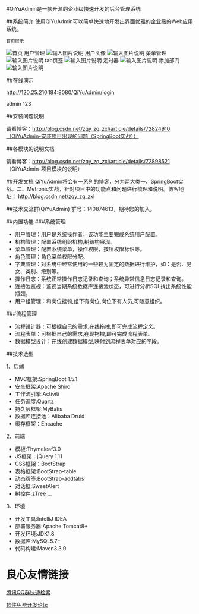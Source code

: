 
#QiYuAdmin是一款开源的企业级快速开发的后台管理系统

##系统简介
    使用QiYuAdmin可以简单快速地开发出界面优雅的企业级的Web应用系统。

    首页展示
   ![首页](https://git.oschina.net/uploads/images/2017/0527/141254_e0273641_883695.png "在这里输入图片标题")
    用户管理
   ![输入图片说明](https://git.oschina.net/uploads/images/2017/0527/141356_0d5a3715_883695.png "在这里输入图片标题")
    用户头像
    ![输入图片说明](https://git.oschina.net/uploads/images/2017/0527/141630_a684fb61_883695.png "在这里输入图片标题")
    菜单管理
    ![输入图片说明](https://git.oschina.net/uploads/images/2017/0527/141819_a6abc444_883695.png "在这里输入图片标题")
    tab页签
     ![输入图片说明](https://git.oschina.net/uploads/images/2017/0527/141916_51def240_883695.png "在这里输入图片标题")
    定时器
    ![输入图片说明](https://git.oschina.net/uploads/images/2017/0527/141944_2f6d68fb_883695.png "在这里输入图片标题")
    添加部门
     ![输入图片说明](https://git.oschina.net/uploads/images/2017/0527/142033_78c835c1_883695.png "在这里输入图片标题")

##在线演示

http://120.25.210.184:8080/QiYuAdmin/login

admin 123

##安装问题说明

请看博客：http://blog.csdn.net/zqy_zq_zxl/article/details/72824910（QiYuAdmin-安装项目出现的问题（SpringBoot实战））


##各模块的说明文档

请看博客：http://blog.csdn.net/zqy_zq_zxl/article/details/72898521 （QiYuAdmin-项目模块的说明）

##开发文档
QiYuAdmin将会有一系列的博客，分为两大类一、SpringBoot实战。二、Metronic实战，针对项目中的功能点和问题进行梳理和说明。博客地址：
http://blog.csdn.net/zqy_zq_zxl

##技术交流群(QiYuAdmin)
群号：140874613，期待您的加入。

##内置功能
###系统管理
- 用户管理：用户是系统操作者，该功能主要完成系统用户配置。
- 机构管理：配置系统组织机构,树结构展现。
- 菜单管理：配置系统菜单，操作权限，按钮权限标识等。
- 角色管理：角色菜单权限分配。
- 字典管理：对系统中经常使用的一些较为固定的数据进行维护，如：是否、男女、类别、级别等。
- 操作日志：系统正常操作日志记录和查询；系统异常信息日志记录和查询。
- 连接池监视：监视当期系统数据库连接池状态，可进行分析SQL找出系统性能瓶颈。
- 用户组管理：和岗位挂钩,组下有岗位,岗位下有人员,可随意组织。

###流程管理
- 流程设计器：可根据自己的需求,在线拖拽,即可完成流程定义。
- 流程表单：可根据自己的需求,在现拖拽,即可完成流程表单。
- 数据模型设计：在线创建数据模型,映射到流程表单对应的字段。

##技术选型

1、后端
- MVC框架:SpringBoot 1.5.1
- 安全框架:Apache Shiro
- 工作流引擎:Activiti
- 任务调度:Quartz
- 持久层框架:MyBatis
- 数据库连接池：Alibaba Druid 
- 缓存框架：Ehcache 


2、前端
- 模板:Thymeleaf3.0
- JS框架：jQuery 1.11
- CSS框架：BootStrap
- 表格框架:BootStrap-table
- 动态页签:BootStrap-addtabs
- 对话框:SweetAlert
- 树控件:zTree
...


3、环境
- 开发工具:IntelliJ IDEA
- 部署服务器:Apache Tomcat8+
- 开发环境:JDK1.8
- 数据库:MySQL5.7+
- 代码构建:Maven3.3.9





 # 良心友情链接

[腾讯QQ群快速检索](http://u.720life.cn/s/8cf73f7c)

[软件免费开发论坛](http://u.720life.cn/s/bbb01dc0)